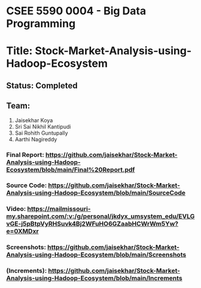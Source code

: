 # CSEE 5590 0004 - Big Data Programming
# Title: Stock-Market-Analysis-using-Hadoop-Ecosystem

## Status: Completed

## Team:
1. Jaisekhar Koya
2. Sri Sai Nikhil Kantipudi
3. Sai Rohith Guntupally
4. Aarthi Nagireddy

### Final Report: https://github.com/jaisekhar/Stock-Market-Analysis-using-Hadoop-Ecosystem/blob/main/Final%20Report.pdf

### Source Code: https://github.com/jaisekhar/Stock-Market-Analysis-using-Hadoop-Ecosystem/blob/main/SourceCode

### Video: https://mailmissouri-my.sharepoint.com/:v:/g/personal/jkdyx_umsystem_edu/EVLGvGE-j5pBtpVyRHSuvk4Bj2WFuHO6GZaabHCWrWm5Yw?e=0XMDxr

### Screenshots: https://github.com/jaisekhar/Stock-Market-Analysis-using-Hadoop-Ecosystem/blob/main/Screenshots

### (Increments): https://github.com/jaisekhar/Stock-Market-Analysis-using-Hadoop-Ecosystem/blob/main/Increments
